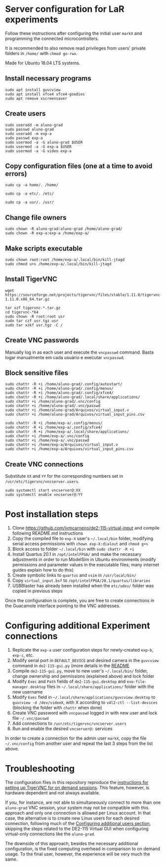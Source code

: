 # Server configuration for LaR experiments
Follow these instructions after configuring the initial user `markX` and programming the connected microcontrollers.

It is recommended to also remove read privileges from users' private folders in `/home/` with `chmod go-rwx`.

Made for Ubuntu 18.04 LTS systems.

## Install necessary programs
```
sudo apt install guvcview
sudo apt install xfce4 xfce4-goodies
sudo apt remove xscreensaver
```

## Create users
```
sudo useradd -m aluno-grad
sudo passwd aluno-grad
sudo useradd -m exp-a
sudo passwd exp-a
sudo usermod -a -G aluno-grad $USER
sudo usermod -a -G exp-a $USER
sudo usermod -a -G video exp-a
```

## Copy configuration files (one at a time to avoid errors)
```
sudo cp -a home/. /home/
```
```
sudo cp -a etc/. /etc/
```
```
sudo cp -a usr/. /usr/
```

## Change file owners
```
sudo chown -R aluno-grad:aluno-grad /home/aluno-grad/
sudo chown -R exp-a:exp-a /home/exp-a/
```

## Make scripts executable
```
sudo chown root:root /home/exp-a/.local/bin/kill-jtagd
sudo chmod u+s /home/exp-a/.local/bin/kill-jtagd
```

## Install TigerVNC
```
wget https://sourceforge.net/projects/tigervnc/files/stable/1.11.0/tigervnc-1.11.0.x86_64.tar.gz
```
```
tar xzf tigervnc-*.tar.gz
cd tigervnc-*64
sudo chown -R root:root usr
sudo tar czf usr.tgz usr
sudo tar xzkf usr.tgz -C /
```

## Create VNC passwords
Manually log in as each user and execute the `vncpasswd` command.
Basta logar manualmente em cada usuário e executar `vncpasswd`.

## Block sensitive files
```
sudo chattr -R +i /home/aluno-grad/.config/autostart/
sudo chattr -R +i /home/aluno-grad/.config/menus/
sudo chattr -R +i /home/aluno-grad/.config/xfce4/
sudo chattr -R +i /home/aluno-grad/.local/share/applications/
sudo chattr +i /home/aluno-grad/.vnc/config
sudo chattr +i /home/aluno-grad/.vnc/passwd
sudo chattr +i /home/aluno-grad/Arquivos/virtual_input.v
sudo chattr +i /home/aluno-grad/Arquivos/virtual_input_pins.csv
```
```
sudo chattr -R +i /home/exp-a/.config/menus/
sudo chattr -R +i /home/exp-a/.config/xfce4/
sudo chattr -R +i /home/exp-a/.local/share/applications/
sudo chattr +i /home/exp-a/.vnc/config
sudo chattr +i /home/exp-a/.vnc/passwd
sudo chattr +i /home/exp-a/Arquivos/virtual_input.v
sudo chattr +i /home/exp-a/Arquivos/virtual_input_pins.csv
```

## Create VNC connections
Substitute `XX` and `YY` for the corresponding numbers set in `/usr/etc/tigervnc/vncserver.users`.
```
sudo systemctl start vncserver@:XX
sudo systemctl enable vncserver@:YY
```

# Post installation steps
1. Clone <https://github.com/jvmcarneiro/de2-115-virtual-input> and compile following README.md instructions
1. Copy the compiled file to `exp-X` user's `~/.local/bin` folder, modifying serial access permissions with `chown exp-X:dialout` and `chmod g+s`
1. Block access to folder `~/.local/bin` with `sudo chattr -R +i`
1. Install Quartus 20.1 in `/opt/intelFPGA/` and make the necessary adjustments in order to run ModelSim in Ubuntu environments (modify permissions and parameter values in the executable files; many internet guides explain how to do this)
1. Create symbolic links to `quartus` and `vsim` in `/usr/local/bin/`
1. Copy `virtual_input.bsf` to `/opt/intelFPGA/20.1/quartus/libraries`
1. USBBlaster has already been installed when the `etc/udev/` folder was copied in previous steps 

Once the configuration is complete, you are free to create connections in the Guacamole interface pointing to the VNC addresses.


# Configuring additional Experiment connections
1. Replicate the `exp-a` user configuration steps for newly-created `exp-b`, `exp-c`, etc.
1. Modify serial port in `DEFAULT_DEVICE` and desired camera in the `guvcview` command in `de2-115-gui.py` (more details in the [README](https://github.com/jvmcarneiro/de2-115-virtual-input#setting-default-serial-port-and-camera)
1. Compile `de2-115-gui.py`, move to new user's `~/.local/bin/` folder, change ownership and permissions (explained above) and lock folder
1. Modify `Exec` and `Path` fields of `de2-115-gui.desktop` and `exo-file-manager.desktop` files in `~/.local/share/applications/` folder with the new username
1. Modify `Exec` field in `~/.local/share/applications/guvcview.desktop` to `guvcview -d /dev/videoX`, with X according to `v4l2-ctl --list-devices` (blocking the folder with `chattr` when done)
1. Create VNC password with `vncpasswd` logged in with new user and lock file `~/.vnc/passwd`
1. Add connections to `/usr/etc/tigervnc/vncserver.users`
1. Run and enable the desired `vncserver@:` services

In order to create a connection for the admin user `markX`, copy the file `~/.vnc/config` from another user and repeat the last 3 steps from the list above.

# Troubleshooting
The configuration files in this repository reproduce the [instructions for setting up TigerVNC for on demand sessions](https://wiki.archlinux.org/title/TigerVNC#Running_Xvnc_with_XDMCP_for_on_demand_sessions).
This feature, however, is hardware dependent and not always available.

If you, for instance, are not able to simultaneously connect to more than one `aluno-grad` VNC session, your system may not be compatible with this approach and only one connection is allowed per Linux account.
In that case, the alternative is to create new Linux users for each desired connection, following much of the [Configuring additional users section](#configuring-additional-experiment-users), skipping the steps related to the DE2-115 Virtual GUI when configuring virtual-only connections like the `aluno-grad`.

The downside of this approach, besides the necessary additional configuration, is the fixed computing overhead in comparison to on demand usage.
To the final user, however, the experience will be very much the same.
